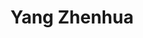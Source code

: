---
layout: page
title: Yang Zhenhua
description: RA (2023)
importance: 1
category: RA
related_publications: true
---